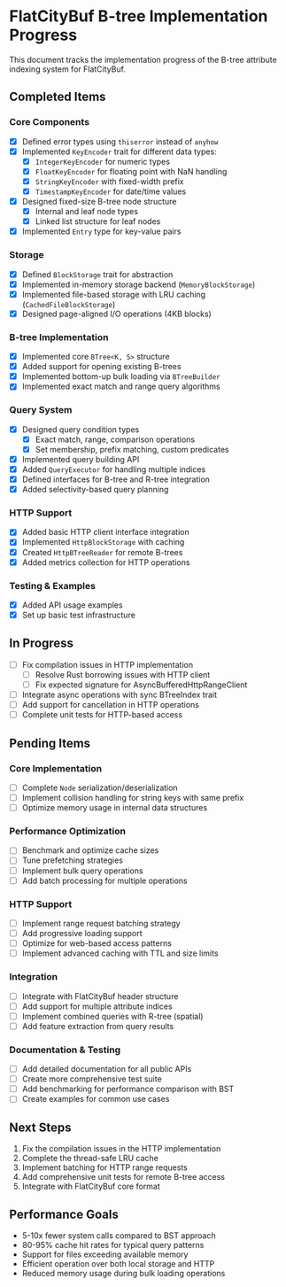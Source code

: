 # FlatCityBuf B-tree Implementation Progress

This document tracks the implementation progress of the B-tree attribute indexing system for FlatCityBuf.

## Completed Items

### Core Components
- [x] Defined error types using `thiserror` instead of `anyhow`
- [x] Implemented `KeyEncoder` trait for different data types:
  - [x] `IntegerKeyEncoder` for numeric types
  - [x] `FloatKeyEncoder` for floating point with NaN handling
  - [x] `StringKeyEncoder` with fixed-width prefix
  - [x] `TimestampKeyEncoder` for date/time values
- [x] Designed fixed-size B-tree node structure
  - [x] Internal and leaf node types
  - [x] Linked list structure for leaf nodes
- [x] Implemented `Entry` type for key-value pairs

### Storage
- [x] Defined `BlockStorage` trait for abstraction
- [x] Implemented in-memory storage backend (`MemoryBlockStorage`)
- [x] Implemented file-based storage with LRU caching (`CachedFileBlockStorage`)
- [x] Designed page-aligned I/O operations (4KB blocks)

### B-tree Implementation
- [x] Implemented core `BTree<K, S>` structure
- [x] Added support for opening existing B-trees
- [x] Implemented bottom-up bulk loading via `BTreeBuilder`
- [x] Implemented exact match and range query algorithms

### Query System
- [x] Designed query condition types
  - [x] Exact match, range, comparison operations
  - [x] Set membership, prefix matching, custom predicates
- [x] Implemented query building API
- [x] Added `QueryExecutor` for handling multiple indices
- [x] Defined interfaces for B-tree and R-tree integration
- [x] Added selectivity-based query planning

### HTTP Support
- [x] Added basic HTTP client interface integration
- [x] Implemented `HttpBlockStorage` with caching
- [x] Created `HttpBTreeReader` for remote B-trees
- [x] Added metrics collection for HTTP operations

### Testing & Examples
- [x] Added API usage examples
- [x] Set up basic test infrastructure

## In Progress
- [ ] Fix compilation issues in HTTP implementation
  - [ ] Resolve Rust borrowing issues with HTTP client
  - [ ] Fix expected signature for AsyncBufferedHttpRangeClient
- [ ] Integrate async operations with sync BTreeIndex trait
- [ ] Add support for cancellation in HTTP operations
- [ ] Complete unit tests for HTTP-based access

## Pending Items

### Core Implementation
- [ ] Complete `Node` serialization/deserialization
- [ ] Implement collision handling for string keys with same prefix
- [ ] Optimize memory usage in internal data structures

### Performance Optimization
- [ ] Benchmark and optimize cache sizes
- [ ] Tune prefetching strategies
- [ ] Implement bulk query operations
- [ ] Add batch processing for multiple operations

### HTTP Support
- [ ] Implement range request batching strategy
- [ ] Add progressive loading support
- [ ] Optimize for web-based access patterns
- [ ] Implement advanced caching with TTL and size limits

### Integration
- [ ] Integrate with FlatCityBuf header structure
- [ ] Add support for multiple attribute indices
- [ ] Implement combined queries with R-tree (spatial)
- [ ] Add feature extraction from query results

### Documentation & Testing
- [ ] Add detailed documentation for all public APIs
- [ ] Create more comprehensive test suite
- [ ] Add benchmarking for performance comparison with BST
- [ ] Create examples for common use cases

## Next Steps

1. Fix the compilation issues in the HTTP implementation
2. Complete the thread-safe LRU cache
3. Implement batching for HTTP range requests
4. Add comprehensive unit tests for remote B-tree access
5. Integrate with FlatCityBuf core format

## Performance Goals

- 5-10x fewer system calls compared to BST approach
- 80-95% cache hit rates for typical query patterns
- Support for files exceeding available memory
- Efficient operation over both local storage and HTTP
- Reduced memory usage during bulk loading operations 